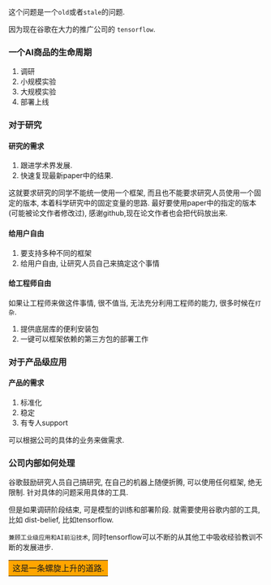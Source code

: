 这个问题是一个`old`或者`stale`的问题.

因为现在谷歌在大力的推广公司的 `tensorflow`.

### 一个AI商品的生命周期
1. 调研
2. 小规模实验
3. 大规模实验
4. 部署上线

### 对于研究

#### 研究的需求
1. 跟进学术界发展.
2. 快速复现最新paper中的结果.

这就要求研究的同学不能统一使用一个框架, 而且也不能要求研究人员使用一个固定的版本, 本着科学研究中的固定变量的思路. 最好要使用paper中的指定的版本(可能被论文作者修改过), 感谢github,现在论文作者也会把代码放出来.


#### 给用户自由
1. 要支持多种不同的框架
2. 给用户自由, 让研究人员自己来搞定这个事情


#### 给工程师自由
如果让工程师来做这件事情, 很不值当, 无法充分利用工程师的能力, 很多时候在`打杂`.

1. 提供底层库的便利安装包
2. 一键可以框架依赖的第三方包的部署工作


### 对于产品级应用

#### 产品的需求
1. 标准化
2. 稳定
3. 有专人support

可以根据公司的具体的业务来做需求.

### 公司内部如何处理

谷歌鼓励研究人员自己搞研究, 在自己的机器上随便折腾, 可以使用任何框架, 绝无限制. 针对具体的问题采用具体的工具.

但是如果调研阶段结束, 可是模型的训练和部署阶段. 就需要使用谷歌内部的工具, 比如 dist-belief, 比如tensorflow.

`兼顾工业级应用和AI前沿技术`, 同时tensorflow可以不断的从其他工中吸收经验教训不断的发展进步.

<table><tr><td bgcolor=orange>这是一条螺旋上升的道路.</td></tr></table>


